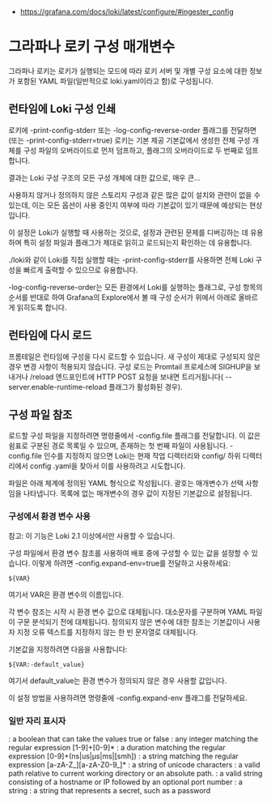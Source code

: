 - https://grafana.com/docs/loki/latest/configure/#ingester_config

# 그라파나 로키 구성 매개변수
그라파나 로키는 로키가 실행되는 모드에 따라 로키 서버 및 개별 구성 요소에 대한 정보가 포함된 YAML 파일(일반적으로 loki.yaml이라고 함)로 구성됩니다.

## 런타임에 Loki 구성 인쇄
로키에 -print-config-stderr 또는 -log-config-reverse-order 플래그를 전달하면(또는 -print-config-stderr=true) 로키는 기본 제공 기본값에서 생성한 전체 구성 개체를 구성 파일의 오버라이드로 먼저 덤프하고, 플래그의 오버라이드로 두 번째로 덤프합니다.

결과는 Loki 구성 구조의 모든 구성 개체에 대한 값으로, 매우 큰...

사용하지 않거나 정의하지 않은 스토리지 구성과 같은 많은 값이 설치와 관련이 없을 수 있는데, 이는 모든 옵션이 사용 중인지 여부에 따라 기본값이 있기 때문에 예상되는 현상입니다.

이 설정은 Loki가 실행할 때 사용하는 것으로, 설정과 관련된 문제를 디버깅하는 데 유용하며 특히 설정 파일과 플래그가 제대로 읽히고 로드되는지 확인하는 데 유용합니다.

./loki와 같이 Loki를 직접 실행할 때는 -print-config-stderr를 사용하면 전체 Loki 구성을 빠르게 출력할 수 있으므로 유용합니다.

-log-config-reverse-order는 모든 환경에서 Loki를 실행하는 플래그로, 구성 항목의 순서를 반대로 하여 Grafana의 Explore에서 볼 때 구성 순서가 위에서 아래로 올바르게 읽히도록 합니다.

## 런타임에 다시 로드
프롬테일은 런타임에 구성을 다시 로드할 수 있습니다. 새 구성이 제대로 구성되지 않은 경우 변경 사항이 적용되지 않습니다. 구성 로드는 Promtail 프로세스에 SIGHUP을 보내거나 /reload 엔드포인트에 HTTP POST 요청을 보내면 트리거됩니다( --server.enable-runtime-reload 플래그가 활성화된 경우).

## 구성 파일 참조
로드할 구성 파일을 지정하려면 명령줄에서 -config.file 플래그를 전달합니다. 이 값은 쉼표로 구분된 경로 목록일 수 있으며, 존재하는 첫 번째 파일이 사용됩니다. -config.file 인수를 지정하지 않으면 Loki는 현재 작업 디렉터리와 config/ 하위 디렉터리에서 config .yaml을 찾아서 이를 사용하려고 시도합니다.

파일은 아래 체계에 정의된 YAML 형식으로 작성됩니다. 괄호는 매개변수가 선택 사항임을 나타냅니다. 목록에 없는 매개변수의 경우 값이 지정된 기본값으로 설정됩니다.

### 구성에서 환경 변수 사용
참고: 이 기능은 Loki 2.1 이상에서만 사용할 수 있습니다.

구성 파일에서 환경 변수 참조를 사용하여 배포 중에 구성할 수 있는 값을 설정할 수 있습니다. 이렇게 하려면 -config.expand-env=true를 전달하고 사용하세요:

```
${VAR}
```
여기서 VAR은 환경 변수의 이름입니다.

각 변수 참조는 시작 시 환경 변수 값으로 대체됩니다. 대소문자를 구분하며 YAML 파일이 구문 분석되기 전에 대체됩니다. 정의되지 않은 변수에 대한 참조는 기본값이나 사용자 지정 오류 텍스트를 지정하지 않는 한 빈 문자열로 대체됩니다.

기본값을 지정하려면 다음을 사용합니다:

```
${VAR:-default_value}
```
여기서 default_value는 환경 변수가 정의되지 않은 경우 사용할 값입니다.

이 설정 방법을 사용하려면 명령줄에 -config.expand-env 플래그를 전달하세요.

### 일반 자리 표시자
<boolean> : a boolean that can take the values true or false
<int> : any integer matching the regular expression [1-9]+[0-9]*
<duration> : a duration matching the regular expression [0-9]+(ns|us|µs|ms|[smh])
<labelname> : a string matching the regular expression [a-zA-Z_][a-zA-Z0-9_]*
<labelvalue> : a string of unicode characters
<filename> : a valid path relative to current working directory or an absolute path.
<host> : a valid string consisting of a hostname or IP followed by an optional port number
<string> : a string
<secret> : a string that represents a secret, such as a password

